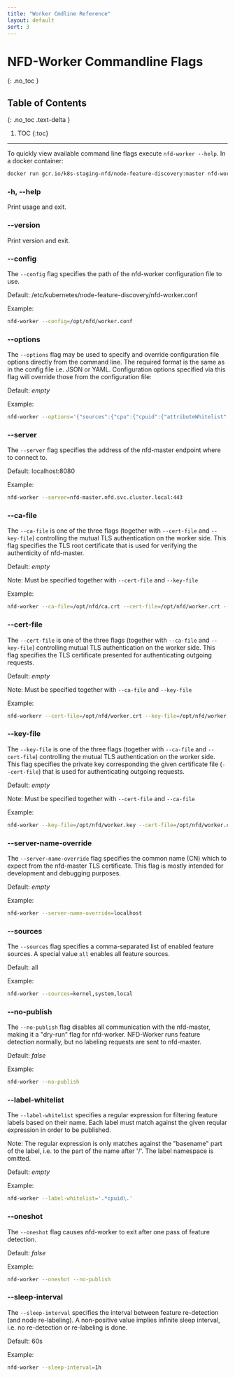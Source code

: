 ```yaml
---
title: "Worker Cmdline Reference"
layout: default
sort: 3
---
```


# NFD-Worker Commandline Flags
{: .no_toc }

## Table of Contents
{: .no_toc .text-delta }

1. TOC
{:toc}

---

To quickly view available command line flags execute `nfd-worker --help`.
In a docker container:

```bash
docker run gcr.io/k8s-staging-nfd/node-feature-discovery:master nfd-worker --help
```

### -h, --help

Print usage and exit.

### --version

Print version and exit.

### --config

The `--config` flag specifies the path of the nfd-worker configuration file to
use.

Default: /etc/kubernetes/node-feature-discovery/nfd-worker.conf

Example:

```bash
nfd-worker --config=/opt/nfd/worker.conf
```

### --options

The `--options` flag may be used to specify and override configuration file
options directly from the command line. The required format is the same as in
the config file i.e. JSON or YAML. Configuration options specified via this
flag will override those from the configuration file:

Default: *empty*

Example:

```bash
nfd-worker --options='{"sources":{"cpu":{"cpuid":{"attributeWhitelist":["AVX","AVX2"]}}}}'
```

### --server

The `--server` flag specifies the address of the nfd-master endpoint where to
connect to.

Default: localhost:8080

Example:

```bash
nfd-worker --server=nfd-master.nfd.svc.cluster.local:443
```

### --ca-file

The `--ca-file` is one of the three flags (together with `--cert-file` and
`--key-file`) controlling the mutual TLS authentication on the worker side.
This flag specifies the TLS root certificate that is used for verifying the
authenticity of nfd-master.

Default: *empty*

Note: Must be specified together with `--cert-file` and `--key-file`

Example:

```bash
nfd-worker --ca-file=/opt/nfd/ca.crt --cert-file=/opt/nfd/worker.crt --key-file=/opt/nfd/worker.key
```

### --cert-file

The `--cert-file` is one of the three flags (together with `--ca-file` and
`--key-file`) controlling mutual TLS authentication on the worker side. This
flag specifies the TLS certificate presented for authenticating outgoing
requests.

Default: *empty*

Note: Must be specified together with `--ca-file` and `--key-file`

Example:

```bash
nfd-workerr --cert-file=/opt/nfd/worker.crt --key-file=/opt/nfd/worker.key --ca-file=/opt/nfd/ca.crt
```

### --key-file

The `--key-file` is one of the three flags (together with `--ca-file` and
`--cert-file`) controlling the mutual TLS authentication on the worker side.
This flag specifies the private key corresponding the given certificate file
(`--cert-file`) that is used for authenticating outgoing requests.

Default: *empty*

Note: Must be specified together with `--cert-file` and `--ca-file`

Example:

```bash
nfd-worker --key-file=/opt/nfd/worker.key --cert-file=/opt/nfd/worker.crt --ca-file=/opt/nfd/ca.crt
```

### --server-name-override

The `--server-name-override` flag specifies the common name (CN) which to
expect from the nfd-master TLS certificate. This flag is mostly intended for
development and debugging purposes.

Default: *empty*

Example:

```bash
nfd-worker --server-name-override=localhost
```

### --sources

The `--sources` flag specifies a comma-separated list of enabled feature
sources. A special value `all` enables all feature sources.

Default: all

Example:

```bash
nfd-worker --sources=kernel,system,local
```

### --no-publish

The `--no-publish` flag disables all communication with the nfd-master, making
it a "dry-run" flag for nfd-worker. NFD-Worker runs feature detection normally,
but no labeling requests are sent to nfd-master.

Default: *false*

Example:

```bash
nfd-worker --no-publish
```

### --label-whitelist

The `--label-whitelist` specifies a regular expression for filtering feature
labels based on their name. Each label must match against the given reqular
expression in order to be published.

Note: The regular expression is only matches against the "basename" part of the
label, i.e. to the part of the name after '/'. The label namespace is omitted.

Default: *empty*

Example:

```bash
nfd-worker --label-whitelist='.*cpuid\.'
```

### --oneshot

The `--oneshot` flag causes nfd-worker to exit after one pass of feature
detection.

Default: *false*

Example:

```bash
nfd-worker --oneshot --no-publish
```

### --sleep-interval

The `--sleep-interval` specifies the interval between feature re-detection (and
node re-labeling). A non-positive value implies infinite sleep interval, i.e.
no re-detection or re-labeling is done.

Default: 60s

Example:

```bash
nfd-worker --sleep-interval=1h
```
